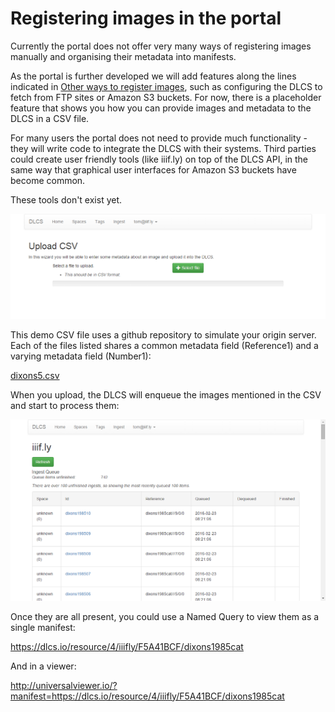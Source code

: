 # Registering images in the portal

Currently the portal does not offer very many ways of registering images manually and organising their metadata into manifests.

As the portal is further developed we will add features along the lines indicated in [Other ways to register images](other_ways_to_register_images.md), such as configuring the DLCS to fetch from FTP sites or Amazon S3 buckets. For now, there is a placeholder feature that shows you how you can provide images and metadata to the DLCS in a CSV file.

For many users the portal does not need to provide much functionality - they will write code to integrate the DLCS with their systems. Third parties could create user friendly tools (like iiif.ly) on top of the DLCS API, in the same way that graphical user interfaces for Amazon S3 buckets have become common.

These tools don't exist yet.

![](upload-csv.png)

This demo CSV file uses a github repository to simulate your origin server. Each of the files listed shares a common metadata field (Reference1) and a varying metadata field (Number1):

[dixons5.csv](dixons5.csv)

When you upload, the DLCS will enqueue the images mentioned in the CSV and start to process them:

![](upload-csv-queue.png)

Once they are all present, you could use a Named Query to view them as a single manifest:

https://dlcs.io/resource/4/iiifly/F5A41BCF/dixons1985cat

And in a viewer:

http://universalviewer.io/?manifest=https://dlcs.io/resource/4/iiifly/F5A41BCF/dixons1985cat



